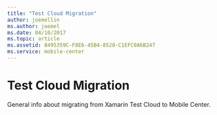```yaml
---
title: "Test Cloud Migration"
author: joemellin
ms.author: joemel
ms.date: 04/10/2017
ms.topic: article
ms.assetid: 8495359C-F8E6-45B4-8528-C1EFC0A6B247
ms.service: mobile-center
---
```


# Test Cloud Migration

General info about migrating from Xamarin Test Cloud to Mobile Center.
